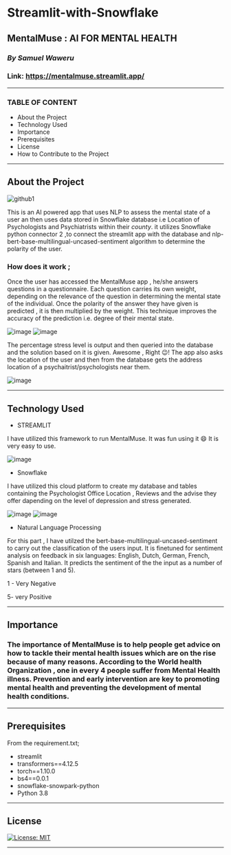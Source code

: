 # Streamlit-with-Snowflake
## MentalMuse : AI FOR MENTAL HEALTH
### *By Samuel Waweru*
### Link: https://mentalmuse.streamlit.app/ 
-----------------
### TABLE OF CONTENT
- About the Project
- Technology Used
- Importance
- Prerequisites
- License
- How to Contribute to the Project


-----------------------
## About the Project
![github1](https://user-images.githubusercontent.com/63351043/235633634-3a0c43a6-0066-420f-8618-a851d9e27703.JPG)

This is an AI powered app that uses NLP to assess the mental state of a user an then uses data stored in Snowflake database i.e Location of Psychologists and Psychiatrists within their *county*. it utilizes Snowflake python connector 2 ,to connect the streamlit app with the database and nlp-bert-base-multilingual-uncased-sentiment algorithm to determine the polarity of the user.

### How does it work ;
Once the user has accessed the MentalMuse app , he/she answers questions in a questionnaire. Each question carries its own weight, depending on the relevance of the question in determining the mental state of the individual. Once the polarity of the answer they have given is predicted , it is then multiplied by the weight. This technique improves the accuracy of the prediction i.e. degree of their mental state. 

![image](https://user-images.githubusercontent.com/63351043/235637185-b3548151-4278-484d-8b9d-787b9a6c406a.png) ![image](https://user-images.githubusercontent.com/63351043/235637369-529d82cb-50b1-4fe7-9a48-f6d8ea5459e3.png)

The percentage stress level is output and then queried into the database and the solution based on it is given. Awesome , Right 😉!
The app also asks the location of the user and then from the database gets the address location of a psychaitrist/psychologists near them.

![image](https://user-images.githubusercontent.com/63351043/235637561-d7cd3e30-c253-4079-b714-2de9c5c0c256.png)

--------------------
## Technology Used
- STREAMLIT

I have utilized this framework to run MentalMuse. It was fun using it 😄
It is very easy to use.

![image](https://miro.medium.com/v2/resize:fit:828/format:webp/1*WG_wkTeaK3FdevXHNLxSTA.jpeg)

- Snowflake 

I have utilized this cloud platform to create my database and tables containing the Psychologist Office Location , Reviews and the advise
they offer dapending on the level of depression and stress generated.

![image](https://user-images.githubusercontent.com/63351043/235639933-39aad61c-fd57-479f-8682-5b8cdaff885d.png) ![image](https://user-images.githubusercontent.com/63351043/235640053-6faf76da-9d54-45b8-b7f7-1ea87746b222.png)


- Natural Language Processing

For this part , I have utilzed the bert-base-multilingual-uncased-sentiment to carry out the classification of the users input.
It is finetuned for sentiment analysis on feedback in six languages: English, Dutch, German, French, Spanish and Italian. It predicts the sentiment of the the input as a number of stars (between 1 and 5).

1 - Very Negative

5- very Positive

----------------------
## Importance

### The importance of MentalMuse is to help people get advice on how to tackle their mental health issues which are on the rise because of many reasons. According to the World health Organization , one in every 4 people suffer from Mental Health illness. Prevention and early intervention are key to promoting mental health and preventing the development of mental health conditions.


----------------------
## Prerequisites

From the requirement.txt;

- streamlit
- transformers==4.12.5
- torch==1.10.0
- bs4==0.0.1
- snowflake-snowpark-python
- Python 3.8

-------------------
## License

[![License: MIT](https://img.shields.io/badge/License-MIT-yellow.svg)](https://opensource.org/licenses/MIT)


------------------




